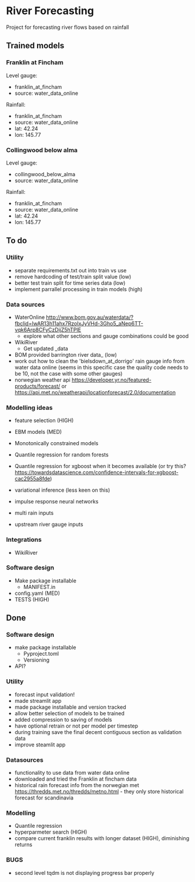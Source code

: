 # River Forecasting
Project for forecasting river flows based on rainfall

## Trained models

### Franklin at Fincham
Level gauge:
- franklin_at_fincham
- source: water_data_online

Rainfall:
- franklin_at_fincham
- source: water_data_online
- lat: 42.24 
- lon: 145.77

### Collingwood below alma
Level gauge:
- collingwood_below_alma
- source: water_data_online

Rainfall:
- franklin_at_fincham
- source: water_data_online
- lat: 42.24 
- lon: 145.77


## To do

### Utility

- separate requirements.txt out into train vs use
- remove hardcoding of test/train split value (low)
- better test train split for time series data (low)
- implement parrallel processing in train models (high)


### Data sources

- WaterOnline http://www.bom.gov.au/waterdata/?fbclid=IwAR13h11ahx7RzoIxJyVHd-3Gho5_aNep6TT-vqk6Arp8CFyCzDijZ5hTPIE
  - explore what other sections and gauge combinations could be good
- WikiRiver
  - Get updated _data
- BOM provided barrington river data_ (low)
- work out how to clean the 'bielsdown_at_dorrigo' rain gauge info from water data online (seems in this specific case the quality code needs to be 10, not the case with some other gauges)
- norwegian weather api https://developer.yr.no/featured-products/forecast/ or https://api.met.no/weatherapi/locationforecast/2.0/documentation

### Modelling ideas

- feature selection (HIGH)
- EBM models (MED)
- Monotonically constrained models
- Quantile regression for random forests
- Quantile regression for xgboost when it becomes available (or try this? https://towardsdatascience.com/confidence-intervals-for-xgboost-cac2955a8fde)
- variational inference (less keen on this)
- impulse response neural networks

- multi rain inputs
- upstream river gauge inputs



### Integrations
- WikiRiver


### Software design

- Make package installable
  - MANIFEST.in
- config.yaml (MED)
- TESTS (HIGH)



## Done

### Software design
- make package installable
  - Pyproject.toml
  - Versioning
- API?

### Utility

- forecast input validation!
- made streamlit app
- made package installable and version tracked
- allow better selection of models to be trained
- added compression to saving of models
- have optional retrain or not per model per timestep
- during training save the final decent contiguous section as validation data
- improve steamlit app 


### Datasources

- functionality to use data from water data online
- downloaded and tried the Franklin at fincham data
- historical rain forecast info from the norwegian met https://thredds.met.no/thredds/metno.html - they only store historical forecast for scandinavia


### Modelling

- Quantile regression
- hyperparmeter search (HIGH)
- compare current franklin results with longer dataset (HIGH), diminishing returns

### BUGS
- second level tqdm is not displaying progress bar properly
